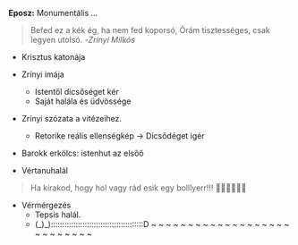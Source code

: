 
**Eposz:**
Monumentális ...


>Befed ez a kék ég, ha nem fed koporsó,
  Órám tisztességes, csak legyen utolsó.
                        -*Zrínyi Milkós*


* Krisztus katonája
* Zrínyi imája
	* Istentől dicsőséget kér
	* Saját halála és üdvössége

* Zrínyi szózata a vitézeihez.
	* Retorike reális ellenségkép -> Dicsődéget igér

* Barokk erkölcs: istenhut az elsőő
* Vértanuhalál















> Ha kirakod, hogy hol vagy rád esik egy bolllyerr!!! 🤯🤯🤯🤯🤯🤯


* Vérmérgezés
	* Tepsis halál.
	* (\_)\_):::::::::::::::::::::::::::::::::::::::::D ~ ~ ~ ~ ~ ~ ~ ~ ~ ~ ~ ~ ~ ~ ~ ~ ~ ~ ~ ~ ~ ~ ~ ~ ~ ~ ~


